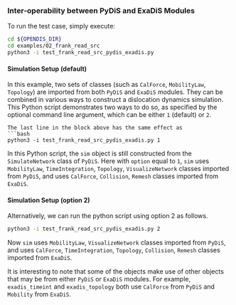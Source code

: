 ### Inter-operability between PyDiS and ExaDiS Modules

To run the test case, simply execute:

```bash
cd ${OPENDIS_DIR}
cd examples/02_frank_read_src
python3 -i test_frank_read_src_pydis_exadis.py
```

#### Simulation Setup (default)
In this example, two sets of classes (such as ```CalForce```, ```MobilityLaw```, ```Topology```) are imported from both ```PyDiS``` and ```ExaDiS``` modules.
They can be combined in various ways to construct a dislocation dynamics simulation.
This Python script demonstrates two ways to do so, as specified by the optional command line argument, which can be either ```1``` (default) or ```2```.

```{hint}
The last line in the block above has the same effect as
```bash
python3 -i test_frank_read_src_pydis_exadis.py 1
```
In this Python script, the ```sim``` object is still constructed from the ```SimulateNetwork``` class of ```PyDiS```.
Here with ```option``` equal to ```1```, ```sim``` uses ```MobilityLaw```, ```TimeIntegration```, ```Topology```, ```VisualizeNetwork``` classes imported from ```PyDiS```, and uses ```CalForce```, ```Collision```, ```Remesh``` classes imported from ```ExaDiS```.

#### Simulation Setup (option 2)

Alternatively, we can run the python script using option 2 as follows.
```bash
python3 -i test_frank_read_src_pydis_exadis.py 2
```

Now ```sim``` uses ```MobilityLaw```,  ```VisualizeNetwork``` classes imported from ```PyDiS```, and uses ```CalForce```, ```TimeIntegration```, ```Topology```, ```Collision```, ```Remesh``` classes imported from ```ExaDiS```.

It is interesting to note that some of the objects make use of other objects that may be from either ```PyDiS``` or ```ExaDiS``` modules.  For example, ```exadis_timeint``` and ```exadis_topology``` both use ```CalForce``` from ```PyDiS``` and ```Mobility``` from ```ExaDiS```. 

